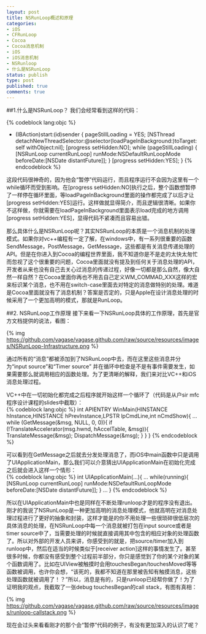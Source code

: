 ```yaml
---
layout: post
title: NSRunLoop概述和原理
categories:
- iOS
- CFRunLoop
- Cocoa
- Cocoa消息机制
- iOS
- iOS消息机制
- NSRunloop
- 什么是NSRunLoop
status: publish
type: post
published: true
comments: true
---
```

##1.什么是NSRunLoop？
我们会经常看到这样的代码：  

{% codeblock lang:objc %}
- (IBAction)start:(id)sender
{
	pageStillLoading = YES;
	[NSThread detachNewThreadSelector:@selector(loadPageInBackground:)toTarget:self withObject:nil];
	[progress setHidden:NO];
	while (pageStillLoading) {
		[NSRunLoop currentRunLoop] runMode:NSDefaultRunLoopMode beforeDate:[NSDate distantFuture]];
	}
	[progress setHidden:YES];
}
{% endcodeblock %}  

这段代码很神奇的，因为他会“暂停”代码运行，而且程序运行不会因为这里有一个while循环而受到影响。在[progress setHidden:NO]执行之后，整个函数想暂停了一样停在循环里面，等loadPageInBackground里面的操作都完成了以后才让[progress setHidden:YES]运行。这样做就显得简介，而且逻辑很清晰。如果你不这样做，你就需要在loadPageInBackground里面表示load完成的地方调用[progress setHidden:YES]，显得代码不紧凑而且容易出错。  

<!-- More -->

那么具体什么是NSRunLoop呢？其实NSRunLoop的本质是一个消息机制的处理模式。如果你对vc++编程有一定了解，在windows中，有一系列很重要的函数SendMessage，PostMessage，GetMessage，这些都是有关消息传递处理的API。但是在你进入到Cocoa的编程世界里面，我不知道你是不是走的太快太匆忙而忽视了这个很重要的问题，Cocoa里面就没有提及到任何关于消息处理的API，开发者从来也没有自己去关心过消息的传递过程，好像一切都是那么自然，像大自然一样自然？在Cocoa里面你再也不用去自己定义WM_COMMAD_XXX这样的宏来标识某个消息，也不用在switch-case里面去对特定的消息做特别的处理。难道是Cocoa里面就没有了消息机制？答案是否定的，只是Apple在设计消息处理的时候采用了一个更加高明的模式，那就是RunLoop。

##2. NSRunLoop工作原理
接下来看一下NSRunLoop具体的工作原理，首先是官方文档提供的说法，看图： 
 
{% img https://github.com/vagase/vagase.github.com/raw/source/resources/images/NSRunLoop-Infrastructure.png %}  

通过所有的“消息”都被添加到了NSRunLoop中去，而在这里这些消息并分为“input source”和“Timer source” 并在循环中检查是不是有事件需要发生，如果需要那么就调用相应的函数处理。为了更清晰的解释，我们来对比VC++和iOS消息处理过程。

VC++中在一切初始化都完成之后程序就开始这样一个循环了（代码是从户sir mfc程序设计课程的slides中截取）：  
{% codeblock lang:objc %}
int APIENTRY WinMain(HINSTANCE hInstance,HINSTANCE hPrevInstance,LPSTR	lpCmdLine,int	nCmdShow){
...
	while (GetMessage(&amp;msg, NULL, 0, 0)){
		if (!TranslateAccelerator(msg.hwnd, hAccelTable, &amp;msg)){
			TranslateMessage(&amp;msg);
			DispatchMessage(&amp;msg);
		}
	}
}
{% endcodeblock %}

可以看到在GetMessage之后就去分发处理消息了，而iOS中main函数中只是调用了UIApplicationMain，那么我们可以介意猜出UIApplicationMain在初始化完成之后就会进入这样一个情形：  
{% codeblock lang:objc %}
int UIApplicationMain(...){
	...
	while(running){
		[NSRunLoop currentRunLoop] runMode:NSDefaultRunLoopMode beforeDate:[NSDate distantFuture]];
	}
	...
}
{% endcodeblock %}

所以在UIApplicationMain中也是同样在不断处理runloop才是的程序没有退出。刚才的我说了NSRunLoop是一种更加高明的消息处理模式，他就高明在对消息处理过程进行了更好的抽象和封装，这样才能是的你不用处理一些很琐碎很低层次的具体消息的处理，在NSRunLoop中每一个消息就被打包在input source或者是timer source中了，当需要处理的时候就直接调用其中包含的相应对象的处理函数了。所以对外部的开发人员来讲，你感受到的就是，把source/timer加入到runloop中，然后在适当的时候类似于[receiver action]这样的事情发生了。甚至很多时候，你都没有感受到整个过程前半部分，你只是感觉到了你的某个对象的某个函数调用了。比如在UIView被触摸时会用touchesBegan/touchesMoved等等函数被调用，也许你会想，“该死的，我都不知道在那里被告知有触摸消息，这些处理函数就被调用了！？”所以，消息是有的，只是runloop已经帮你做了！为了证明我的观点，我截取了一张debug touchesBegan的call stack，有图有真相：  

{% img https://github.com/vagase/vagase.github.com/raw/source/resources/images/runloop-callstack.png %}

现在会过头来看看刚才的那个会“暂停”代码的例子，有没有更加深入的认识了呢？
